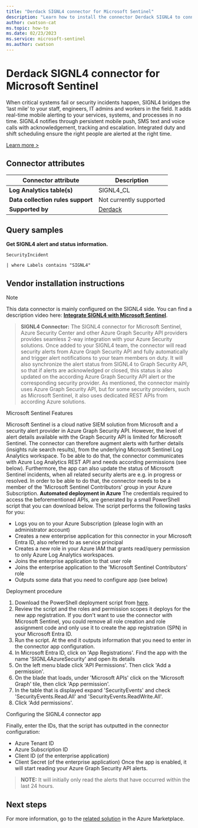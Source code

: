 ```yaml
---
title: "Derdack SIGNL4 connector for Microsoft Sentinel"
description: "Learn how to install the connector Derdack SIGNL4 to connect your data source to Microsoft Sentinel."
author: cwatson-cat
ms.topic: how-to
ms.date: 02/23/2023
ms.service: microsoft-sentinel
ms.author: cwatson
---
```


# Derdack SIGNL4 connector for Microsoft Sentinel

When critical systems fail or security incidents happen, SIGNL4 bridges the ‘last mile’ to your staff, engineers, IT admins and workers in the field. It adds real-time mobile alerting to your services, systems, and processes in no time. SIGNL4 notifies through persistent mobile push, SMS text and voice calls with acknowledgement, tracking and escalation. Integrated duty and shift scheduling ensure the right people are alerted at the right time.

[Learn more >](https://www.signl4.com)

## Connector attributes

| Connector attribute | Description |
| --- | --- |
| **Log Analytics table(s)** | SIGNL4_CL<br/> |
| **Data collection rules support** | Not currently supported |
| **Supported by** | [Derdack](https://www.signl4.com) |

## Query samples

**Get SIGNL4 alert and status information.**
   ```kusto
SecurityIncident
 
   | where Labels contains "SIGNL4"
   ```



## Vendor installation instructions


> [!NOTE]
   >  This data connector is mainly configured on the SIGNL4 side. You can find a description video here: [**Integrate SIGNL4 with Microsoft Sentinel**](https://www.signl4.com/blog/portfolio_item/azure-sentinel-mobile-alert-notification-duty-schedule-escalation/).


>**SIGNL4 Connector:** The SIGNL4 connector for Microsoft Sentinel, Azure Security Center and other Azure Graph Security API providers provides seamless 2-way integration with your Azure Security solutions. Once added to your SIGNL4 team, the connector will read security alerts from Azure Graph Security API and fully automatically and trigger alert notifications to your team members on duty. It will also synchronize the alert status from SIGNL4 to Graph Security API, so that if alerts are acknowledged or closed, this status is also updated on the according Azure Graph Security API alert or the corresponding security provider. As mentioned, the connector mainly uses Azure Graph Security API, but for some security providers, such as Microsoft Sentinel, it also uses dedicated REST APIs from according Azure solutions.

Microsoft Sentinel Features

Microsoft Sentinel is a cloud native SIEM solution from Microsoft and a security alert provider in Azure Graph Security API. However, the level of alert details available with the Graph Security API is limited for Microsoft Sentinel. The connector can therefore augment alerts with further details (insights rule search results), from the underlying Microsoft Sentinel Log Analytics workspace. To be able to do that, the connector communicates with Azure Log Analytics REST API and needs according permissions (see below). Furthermore, the app can also update the status of Microsoft Sentinel incidents, when all related security alerts are e.g. in progress or resolved. In order to be able to do that, the connector needs to be a member of the 'Microsoft Sentinel Contributors' group in your Azure Subscription.
 **Automated deployment in Azure**
 The credentials required to access the beforementioned APIs, are generated by a small PowerShell script that you can download below. The script performs the following tasks for you:
 - Logs you on to your Azure Subscription (please login with an administrator account)
 - Creates a new enterprise application for this connector in your Microsoft Entra ID, also referred to as service principal
 - Creates a new role in your Azure IAM that grants read/query permission to only Azure Log Analytics workspaces.
 - Joins the enterprise application to that user role
 - Joins the enterprise application to the 'Microsoft Sentinel Contributors' role
 - Outputs some data that you need to configure app (see below)

Deployment procedure

1. Download the PowerShell deployment script from [here](https://github.com/signl4/signl4-integration-azuresentinel/blob/master/registerSIGNL4Client.ps1).
2. Review the script and the roles and permission scopes it deploys for the new app registration. If you don't want to use the connector with Microsoft Sentinel, you could remove all role creation and role assignment code and only use it to create the app registration (SPN) in your Microsoft Entra ID.
3. Run the script. At the end it outputs information that you need to enter in the connector app configuration.
4. In Microsoft Entra ID, click on 'App Registrations'. Find the app with the name 'SIGNL4AzureSecurity' and open its details
5. On the left menu blade click 'API Permissions'. Then click 'Add a permission'.
6. On the blade that loads, under 'Microsoft APIs' click on the 'Microsoft Graph' tile, then click 'App permission'.
7. In the table that is displayed expand 'SecurityEvents' and check 'SecurityEvents.Read.All' and 'SecurityEvents.ReadWrite.All'.
8. Click 'Add permissions'.

Configuring the SIGNL4 connector app

Finally, enter the IDs, that the script has outputted in the connector configuration:
 - Azure Tenant ID
 - Azure Subscription ID
 - Client ID (of the enterprise application)
 - Client Secret (of the enterprise application)
 Once the app is enabled, it will start reading your Azure Graph Security API alerts.

>**NOTE:** It will initially only read the alerts that have occurred within the last 24 hours.




## Next steps

For more information, go to the [related solution](https://azuremarketplace.microsoft.com/en-us/marketplace/apps/derdack.azure-sentinel-solution-signl4?tab=Overview) in the Azure Marketplace.
